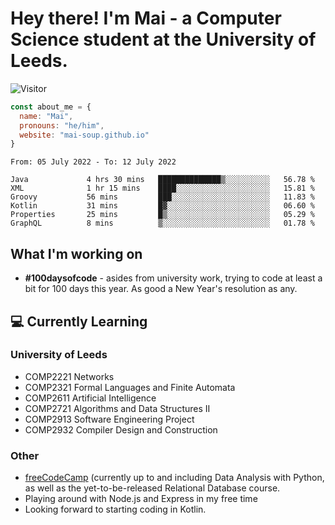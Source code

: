 # Hey there! I'm Mai - a Computer Science student at the University of Leeds.

![Visitor](https://visitor-badge.laobi.icu/badge?page_id=mai-soup.mai-soup)

```javascript
const about_me = {
  name: "Mai",
  pronouns: "he/him",
  website: "mai-soup.github.io"
}
```

<!--START_SECTION:waka-->

```text
From: 05 July 2022 - To: 12 July 2022

Java             4 hrs 30 mins   ██████████████▒░░░░░░░░░░   56.78 %
XML              1 hr 15 mins    ████░░░░░░░░░░░░░░░░░░░░░   15.81 %
Groovy           56 mins         ███░░░░░░░░░░░░░░░░░░░░░░   11.83 %
Kotlin           31 mins         █▓░░░░░░░░░░░░░░░░░░░░░░░   06.60 %
Properties       25 mins         █▒░░░░░░░░░░░░░░░░░░░░░░░   05.29 %
GraphQL          8 mins          ▒░░░░░░░░░░░░░░░░░░░░░░░░   01.78 %
```

<!--END_SECTION:waka-->
<!--<img src="https://github-readme-stats.vercel.app/api?username=mai-soup&show_icons=true&theme=gruvbox" />
<img src="https://github-readme-stats.vercel.app/api/top-langs/?username=mai-soup&langs_count=8&layout=compact&theme=gruvbox" />-->

## What I'm working on

* __#100daysofcode__ - asides from university work, trying to code at least a bit for 100 days this year. As good a New Year's resolution as any.

## 💻 Currently Learning

### University of Leeds
* COMP2221 Networks
* COMP2321 Formal Languages and Finite Automata
* COMP2611 Artificial Intelligence
* COMP2721 Algorithms and Data Structures II
* COMP2913 Software Engineering Project
* COMP2932 Compiler Design and Construction

### Other
* [freeCodeCamp](https://www.freecodecamp.org/) (currently up to and including Data Analysis with Python, as well as the yet-to-be-released Relational Database course.
* Playing around with Node.js and Express in my free time
* Looking forward to starting coding in Kotlin.
